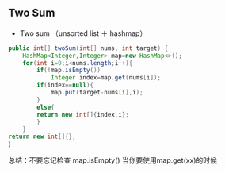 ## Two Sum

* Two sum （unsorted list ＋ hashmap）

```java
public int[] twoSum(int[] nums, int target) {
    HashMap<Integer,Integer> map=new HashMap<>();
    for(int i=0;i<nums.length;i++){
        if(!map.isEmpty())
            Integer index=map.get(nums[i]);
        if(index==null){
            map.put(target-nums[i],i);        
        }
        else{
        return new int[]{index,i};
        }    
    }
return new int[]{};
｝
```

总结：不要忘记检查 map.isEmpty\(\) 当你要使用map.get\(xx\)的时候

